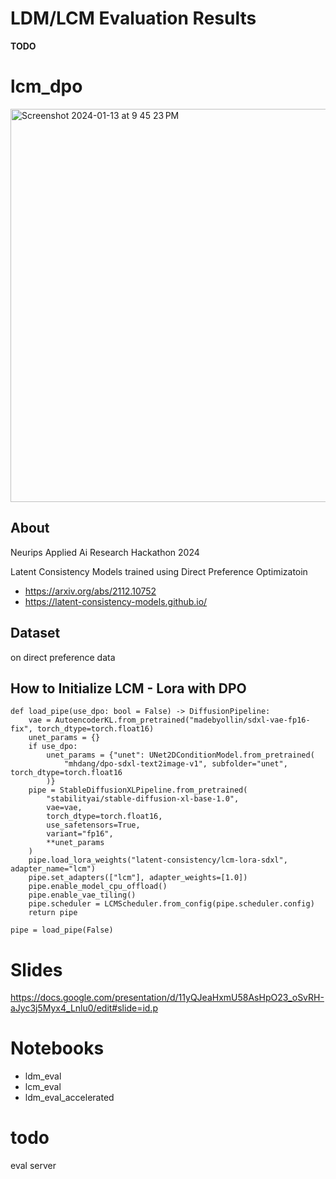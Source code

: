 # LDM/LCM Evaluation Results

**TODO**


# lcm_dpo
<img width="629" alt="Screenshot 2024-01-13 at 9 45 23 PM" src="https://github.com/catherinelee274/lcm_dpo/assets/14174625/d10d164c-eb91-478f-8783-2d1f2d42a08e">

## About 

Neurips Applied Ai Research Hackathon 2024

Latent Consistency Models trained using Direct Preference Optimizatoin
- https://arxiv.org/abs/2112.10752
- https://latent-consistency-models.github.io/

## Dataset 
on direct preference data 

## How to Initialize LCM - Lora with DPO
```
def load_pipe(use_dpo: bool = False) -> DiffusionPipeline:
    vae = AutoencoderKL.from_pretrained("madebyollin/sdxl-vae-fp16-fix", torch_dtype=torch.float16)
    unet_params = {}
    if use_dpo:
        unet_params = {"unet": UNet2DConditionModel.from_pretrained(
            "mhdang/dpo-sdxl-text2image-v1", subfolder="unet", torch_dtype=torch.float16
        )}
    pipe = StableDiffusionXLPipeline.from_pretrained(
        "stabilityai/stable-diffusion-xl-base-1.0",
        vae=vae,
        torch_dtype=torch.float16,
        use_safetensors=True,
        variant="fp16",
        **unet_params
    )
    pipe.load_lora_weights("latent-consistency/lcm-lora-sdxl", adapter_name="lcm")
    pipe.set_adapters(["lcm"], adapter_weights=[1.0])
    pipe.enable_model_cpu_offload()
    pipe.enable_vae_tiling()
    pipe.scheduler = LCMScheduler.from_config(pipe.scheduler.config)
    return pipe

pipe = load_pipe(False)
```

# Slides 
https://docs.google.com/presentation/d/11yQJeaHxmU58AsHpO23_oSvRH-aJyc3j5Myx4_Lnlu0/edit#slide=id.p

# Notebooks 
- ldm_eval
- lcm_eval
- ldm_eval_accelerated

# todo
eval server
